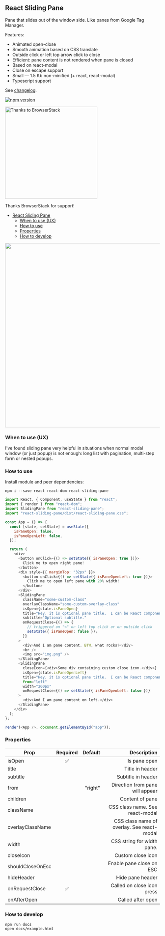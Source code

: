## React Sliding Pane

Pane that slides out of the window side. Like panes from Google Tag Manager.

Features:

- Animated open-close
- Smooth animation based on CSS translate
- Outside click or left top arrow click to close
- Efficient: pane content is not rendered when pane is closed
- Based on react-modal
- Close on escape support
- Small — 1.5 Kb non-minified (+ react, react-modal)
- Typescript support

See [changelog](https://github.com/DimitryDushkin/sliding-pane/blob/master/CHANGELOG.md).

[![npm version](https://badge.fury.io/js/react-sliding-pane.svg)](https://badge.fury.io/js/react-sliding-pane)

<a href="https://www.browserstack.com/">
    <img src="https://raw.githubusercontent.com/DimitryDushkin/sliding-pane/master/docs/browserstack-logo.png" width="300" title="Thanks to BrowserStack" />
</a>

Thanks BrowserStack for support!

- [React Sliding Pane](#react-sliding-pane)
  - [When to use (UX)](#when-to-use-ux)
  - [How to use](#how-to-use)
  - [Properties](#properties)
  - [How to develop](#how-to-develop)

<a href="https://dimitrydushkin.github.io/sliding-pane/example.html">
    <img src="https://raw.githubusercontent.com/DimitryDushkin/sliding-pane/master/docs/react-sliding-pane-screenshot.png" width="600" />
</a>

### When to use (UX)

I've found sliding pane very helpful in situations when normal modal window (or just popup) is not enough: long list with pagination, multi-step form or nested popups.

### How to use

Install module and peer dependencies:

`npm i --save react react-dom react-sliding-pane`

```js
import React, { Component, useState } from "react";
import { render } from "react-dom";
import SlidingPane from "react-sliding-pane";
import "react-sliding-pane/dist/react-sliding-pane.css";

const App = () => {
  const [state, setState] = useState({
    isPaneOpen: false,
    isPaneOpenLeft: false,
  });

  return (
    <div>
      <button onClick={() => setState({ isPaneOpen: true })}>
        Click me to open right pane!
      </button>
      <div style={{ marginTop: "32px" }}>
        <button onClick={() => setState({ isPaneOpenLeft: true })}>
          Click me to open left pane with 20% width!
        </button>
      </div>
      <SlidingPane
        className="some-custom-class"
        overlayClassName="some-custom-overlay-class"
        isOpen={state.isPaneOpen}
        title="Hey, it is optional pane title.  I can be React component too."
        subtitle="Optional subtitle."
        onRequestClose={() => {
          // triggered on "<" on left top click or on outside click
          setState({ isPaneOpen: false });
        }}
      >
        <div>And I am pane content. BTW, what rocks?</div>
        <br />
        <img src="img.png" />
      </SlidingPane>
      <SlidingPane
        closeIcon={<div>Some div containing custom close icon.</div>}
        isOpen={state.isPaneOpenLeft}
        title="Hey, it is optional pane title.  I can be React component too."
        from="left"
        width="200px"
        onRequestClose={() => setState({ isPaneOpenLeft: false })}
      >
        <div>And I am pane content on left.</div>
      </SlidingPane>
    </div>
  );
};

render(<App />, document.getElementById("app"));
```

### Properties

| Prop             | Required | Default |                                Description |
| ---------------- | :------: | ------: | -----------------------------------------: |
| isOpen           |    ✅    |         |                               Is pane open |
| title            |          |         |                            Title in header |
| subtitle         |          |         |                         Subtitle in header |
| from             |          | "right" |            Direction from pane will appear |
| children         |          |         |                            Content of pane |
| className        |          |         |            CSS class name. See react-modal |
| overlayClassName |          |         | CSS class name of overlay. See react-modal |
| width            |          |         |                 CSS string for width pane. |
| closeIcon        |          |         |                          Custom close icon |
| shouldCloseOnEsc |          |         |                   Enable pane close on ESC |
| hideHeader       |          |         |                           Hide pane header |
| onRequestClose   |    ✅    |         |                 Called on close icon press |
| onAfterOpen      |          |         |                          Called after open |

### How to develop

```
npm run docs
open docs/example.html
```
